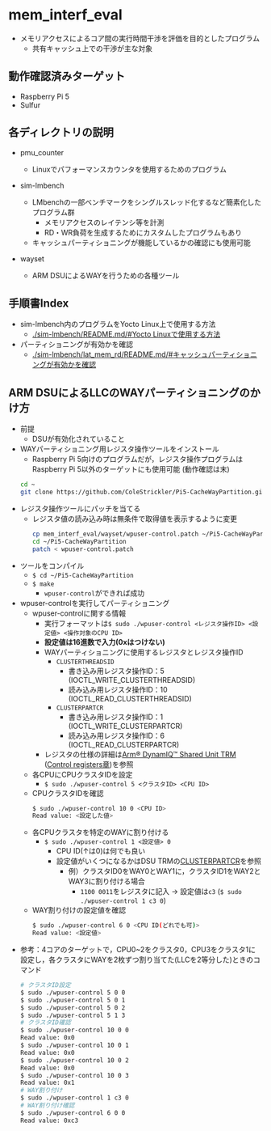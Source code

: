 # mem_interf_eval
- メモリアクセスによるコア間の実行時間干渉を評価を目的としたプログラム
    - 共有キャッシュ上での干渉が主な対象

## 動作確認済みターゲット
- Raspberry Pi 5
- Sulfur

## 各ディレクトリの説明
- pmu_counter
    - Linuxでパフォーマンスカウンタを使用するためのプログラム

- sim-lmbench
    - LMbenchの一部ベンチマークをシングルスレッド化するなど簡素化したプログラム群
        - メモリアクセスのレイテンシ等を計測
        - RD・WR負荷を生成するためにカスタムしたプログラムもあり
    - キャッシュパーティショニングが機能しているかの確認にも使用可能

- wayset
    - ARM DSUによるWAYを行うための各種ツール

## 手順書Index
- sim-lmbench内のプログラムをYocto Linux上で使用する方法
    - [./sim-lmbench/README.md/#Yocto Linuxで使用する方法](./sim-lmbench/README.md/#yocto-linuxで使用する方法)
- パーティショニングが有効かを確認
    - [./sim-lmbench/lat_mem_rd/README.md/#キャッシュパーティショニングが有効かを確認](./sim-lmbench/lat_mem_rd/README.md/#キャッシュパーティショニングが有効かを確認)

## ARM DSUによるLLCのWAYパーティショニングのかけ方
- 前提
    - DSUが有効化されていること
- WAYパーティショニング用レジスタ操作ツールをインストール
    - Raspberry Pi 5向けのプログラムだが，レジスタ操作プログラムはRaspberry Pi 5以外のターゲットにも使用可能 (動作確認は末)
    ```sh
    cd ~
    git clone https://github.com/ColeStrickler/Pi5-CacheWayPartition.git
    ```
- レジスタ操作ツールにパッチを当てる
    - レジスタ値の読み込み時は無条件で取得値を表示するように変更
        ```sh
        cp mem_interf_eval/wayset/wpuser-control.patch ~/Pi5-CacheWayPartition
        cd ~/Pi5-CacheWayPartition
        patch < wpuser-control.patch 
        ```
- ツールをコンパイル
    - ``$ cd ~/Pi5-CacheWayPartition``
    - ``$ make``
        - ``wpuser-control``ができれば成功
- wpuser-controlを実行してパーティショニング
    - wpuser-controlに関する情報
        - 実行フォーマットは``$ sudo ./wpuser-control <レジスタ操作ID> <設定値> <操作対象のCPU ID>``
        - **設定値は16進数で入力(0xはつけない)**
        - WAYパーティショニングに使用するレジスタとレジスタ操作ID
            - ``CLUSTERTHREADSID``
                - 書き込み用レジスタ操作ID：5 (IOCTL_WRITE_CLUSTERTHREADSID)
                - 読み込み用レジスタ操作ID：10 (IOCTL_READ_CLUSTERTHREADSID)
            - ``CLUSTERPARTCR``
                - 書き込み用レジスタ操作ID：1 (IOCTL_WRITE_CLUSTERPARTCR)
                - 読み込み用レジスタ操作ID：6 (IOCTL_READ_CLUSTERPARTCR)
        - レジスタの仕様の詳細は[Arm® DynamIQ™ Shared Unit TRM](https://developer.arm.com/documentation/100453/0401/?lang=en) ([Control registers章](https://developer.arm.com/documentation/100453/0401/Control-registers?lang=en))を参照
    - 各CPUにCPUクラスタIDを設定
        - ``$ sudo ./wpuser-control 5 <クラスタID> <CPU ID>``
    - CPUクラスタIDを確認
        ```sh
        $ sudo ./wpuser-control 10 0 <CPU ID>
        Read value: <設定した値>
        ```
    - 各CPUクラスタを特定のWAYに割り付ける
        - ``$ sudo ./wpuser-control 1 <設定値> 0``
            - CPU ID(↑は0)は何でも良い
            - 設定値がいくつになるかはDSU TRMの[CLUSTERPARTCR](https://developer.arm.com/documentation/100453/0401/Control-registers/CLUSTERPARTCR--Cluster-Partition-Control-Register?lang=en)を参照
                - 例）クラスタID0をWAY0とWAY1に，クラスタID1をWAY2とWAY3に割り付ける場合
                    - ``1100 0011``をレジスタに記入 → 設定値は``c3`` (``$ sudo ./wpuser-control 1 c3 0``)
    - WAY割り付けの設定値を確認
        ```sh
        $ sudo ./wpuser-control 6 0 <CPU ID(どれでも可)>
        Read value: <設定値>
        ```
- 参考：4コアのターゲットで，CPU0~2をクラスタ0，CPU3をクラスタ1に設定し，各クラスタにWAYを2枚ずつ割り当てた(LLCを2等分した)ときのコマンド
    ```sh
    # クラスタID設定
    $ sudo ./wpuser-control 5 0 0
    $ sudo ./wpuser-control 5 0 1
    $ sudo ./wpuser-control 5 0 2
    $ sudo ./wpuser-control 5 1 3
    # クラスタID確認
    $ sudo ./wpuser-control 10 0 0
    Read value: 0x0
    $ sudo ./wpuser-control 10 0 1
    Read value: 0x0
    $ sudo ./wpuser-control 10 0 2
    Read value: 0x0
    $ sudo ./wpuser-control 10 0 3
    Read value: 0x1
    # WAY割り付け
    $ sudo ./wpuser-control 1 c3 0
    # WAY割り付け確認
    $ sudo ./wpuser-control 6 0 0
    Read value: 0xc3
    ```